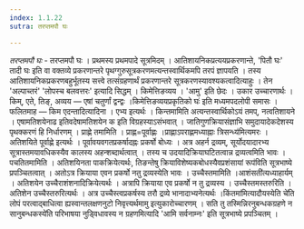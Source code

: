 ```yaml
---
index: 1.1.22
sutra: तरप्तमपौ घः

---
```

_तरप्तमपौ घः_ - तरप्तमपौ घः । प्रथमस्य प्रथमपादे सूत्रमिदम् । आतिशायनिकप्रत्ययप्रकरणान्ते, 'पितौ घः' तादी घः इति वा वक्तव्ये प्रकरणान्तरे पृथग्गुरुसूत्रकरणमत्यन्तस्वार्थिकमपि तरपं ज्ञापयति । तस्य आतिशायनिकप्रकरणबहुर्भूतस्य सत्त्वे तत्संग्रहणार्थं प्रकरणान्तरे सूत्रकरणस्यावश्यकत्वादित्याहुः । तेन 'अल्पाच्तरं' 'लोपस्च बलवत्तरः' इत्यादि सिद्धम् । किमेत्तिङव्यय । 'आमु' इति छेदः । उकार उच्चारणार्थः । किम्, एते, तिङ्, अव्यय — एषां चतुर्णां द्वन्द्वः ।किमेत्तिङव्ययप्रकृतिको घः॑ इति मध्यमपदलोपी समासः । फलितमाह — किम एदन्तादित्यादिना । एभ्य इत्यर्थः । किन्तमामिति अत्यन्तस्वार्थिकोऽयं तमप्, नत्वतिशायने । एषामतिशयेनाढ इतिवदेषामतिशयेन क इति विग्रहस्याऽसंभवात् । जातिगुणक्रियासंज्ञाभि समुदायादेकदेशस्य पृथक्करणं हि निर्धारणम् । प्राह्णे तमामिति । प्राह्ण=पूर्वाह्णः ।प्राह्णाऽपराह्णमध्याह्नाः त्रिसन्ध्य॑मित्यमरः । अतिशयिते पूर्वाह्णे इत्यर्थः । पूर्वावयवगतप्रकर्षादह्नः प्रकर्षो बोध्यः । अत्र अहर्न द्रव्यम्, सूर्योदयादारभ्य सूत्रास्तमयावधिकस्यैव कालस्य अहन्शब्दार्थत्वात् । तस्य च उदयादिक्रियाघटितत्वान्न द्रव्यत्वमिति भावः । पचतितमामिति । अतिशयिनता पाकक्रियेत्यर्थः, तिङन्तेषु क्रियाविशेष्यकबोधस्यैवप्रशंसायां रूप॑विति सूत्रभाष्ये प्रपञ्चितत्वात् । अतोऽत्र क्रियाया एवन प्रकर्षो नतु द्रव्यस्येति भावः । उच्चैस्तमामिति ।आशंसती॑त्यध्याहार्यम् । अतिशयेन उच्चैराशंशनादिक्रियेत्यर्थः । अत्रापि क्रियाया एव प्रकर्षो न तु द्रव्यस्य । उच्चैस्तमस्तरुरिति । अतिशेन उच्चैस्तरुरित्यर्थः । अत्र उच्चैस्त्वप्रकर्षस्य तरौ द्रव्ये भानादाभ्यनेत्यर्थः ।किंतमा॑मित्यादौयस्येति चे॑ति लोपं परत्वाद्बाधित्वा ह्यस्वान्तलक्षणनुटो निवृत्त्यर्थमामु इत्युकारोच्चारणम् । सति तु तस्मिन्निरनुबन्धकग्रहणे न सानुबन्धकस्ये॑ति परिभाषया नुड्विधावस्य न ग्रहणमित्यादि 'आमि सर्वनाम्नः' इति सूत्रभाष्ये प्रपञ्चितम् । 